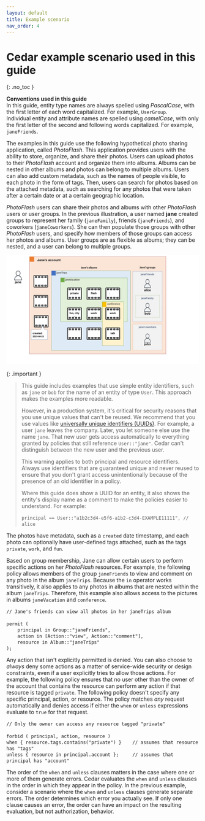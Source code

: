 ```yaml
---
layout: default
title: Example scenario
nav_order: 4
---
```


# Cedar example scenario used in this guide<a name="scenario"></a>
{: .no_toc }

**Conventions used in this guide**  
In this guide, entity type names are always spelled using *PascalCase*, with the first letter of each word capitalized. For example, `UserGroup`.  
Individual entity and attribute names are spelled using *camelCase*, with only the first letter of the second and following words capitalized. For example, `janeFriends`.

The examples in this guide use the following hypothetical photo sharing application, called *PhotoFlash*. This application provides users with the ability to store, organize, and share their photos. Users can upload photos to their *PhotoFlash* account and organize them into albums. Albums can be nested in other albums and photos can belong to multiple albums. Users can also add custom metadata, such as the names of people visible, to each photo in the form of tags. Then, users can search for photos based on the attached metadata, such as searching for any photos that were taken after a certain date or at a certain geographic location.

*PhotoFlash* users can share their photos and albums with other *PhotoFlash* users or user groups. In the previous illustration, a user named **jane** created groups to represent her family \(`janeFamily`\), friends \(`janeFriends`\), and coworkers \(`janeCoworkers`\). She can then populate those groups with other *PhotoFlash* users, and specify how members of those groups can access her photos and albums. User groups are as flexible as albums; they can be nested, and a user can belong to multiple groups.

![\[A user named Jane has an account that contains her albums and photos, and groups of users that she created.\]](../../images/AVP-BASICS.jpg)

{: .important }
>This guide includes examples that use simple entity identifiers, such as `jane` or `bob` for the name of an entity of type `User`. This approach makes the examples more readable.
>
>However, in a production system, it's critical for security reasons that you use unique values that can't be reused. We recommend that you use values like [universally unique identifiers \(UUIDs\)](https://wikipedia.org/wiki/Universally_unique_identifier). For example, a user `jane` leaves the company. Later, you let someone else use the name `jane`. That new user gets access automatically to everything granted by policies that still reference `User::"jane"`. Cedar can't distinguish between the new user and the previous user.
>
> This warning applies to both principal and resource identifiers. Always use identifiers that are guaranteed unique and never reused to ensure that you don't grant access unintentionally because of the presence of an old identifier in a policy.  
>
>Where this guide does show a UUID for an entity, it also shows the entity's display name as a comment to make the policies easier to understand. For example:  
>
>```cedar
>principal == User::"a1b2c3d4-e5f6-a1b2-c3d4-EXAMPLE11111", // alice
>```

The photos have metadata, such as a `created` date timestamp, and each photo can optionally have user-defined tags attached, such as the tags `private`, `work`, and `fun`.

Based on group membership, Jane can allow certain users to perform specific actions on her *PhotoFlash* resources. For example, the following policy allows members of the group `janeFriends` to view and comment on any photo in the album `janeTrips`. Because the `in` operator works transitively, it also applies to any photos in albums that are nested within the album `janeTrips`. Therefore, this example also allows access to the pictures in albums `janeVacation` and `conference`.

```cedar
// Jane's friends can view all photos in her janeTrips album

permit (
    principal in Group::"janeFriends",
    action in [Action::"view", Action::"comment"], 
    resource in Album::"janeTrips"
);
```

Any action that isn't explicitly permitted is denied. You can also choose to *always* deny some actions as a matter of service-wide security or design constraints, even if a user explicitly tries to allow those actions. For example, the following policy ensures that no user other than the owner of the account that contains the resource can perform any action if that resource is tagged `private`. The following policy doesn't specify any specific principal, action, or resource. The policy matches *any* request automatically and denies access if either the `when` or `unless` expressions evaluate to `true` for that request.

```cedar
// Only the owner can access any resource tagged "private"

forbid ( principal, action, resource )
when { resource.tags.contains("private") }    // assumes that resource has "tags"
unless { resource in principal.account };     // assumes that principal has "account"
```

The order of the `when` and `unless` clauses matters in the case where one or more of them generate errors. Cedar evaluates the `when` and `unless` clauses in the order in which they appear in the policy. In the previous example, consider a scenario where the `when` and `unless` clauses generate separate errors. The order determines which error you actually see. If only one clause causes an error, the order can have an impact on the resulting evaluation, but not authorization, behavior.
